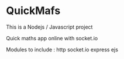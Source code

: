 # QuickMafs

This is a Nodejs / Javascript project

Quick maths app online with socket.io

Modules to include : http socket.io express ejs